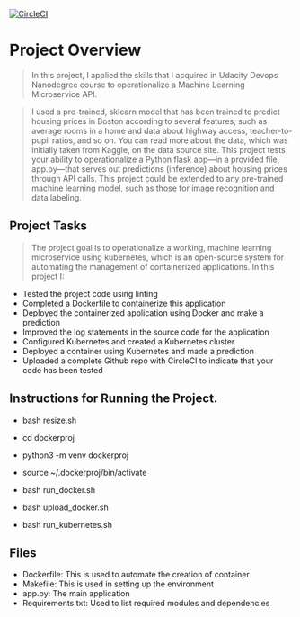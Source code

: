 [![CircleCI](https://dl.circleci.com/status-badge/img/gh/abiolabase/dockerproj/tree/main.svg?style=svg)](https://dl.circleci.com/status-badge/redirect/gh/abiolabase/dockerproj/tree/main)

# Project Overview
> In this project, I applied the skills that I acquired in Udacity Devops Nanodegree course to operationalize a Machine Learning Microservice API.

> I used a pre-trained, sklearn model that has been trained to predict housing prices in Boston according to several features, such as average rooms in a home and data about highway access, teacher-to-pupil ratios, and so on. You can read more about the data, which was initially taken from Kaggle, on the data source site. This project tests your ability to operationalize a Python flask app—in a provided file, app.py—that serves out predictions (inference) about housing prices through API calls. This project could be extended to any pre-trained machine learning model, such as those for image recognition and data labeling.



## Project Tasks

> The project goal is to operationalize a working, machine learning microservice using kubernetes, which is an open-source system for automating the management of containerized applications. 
> In this project I:

- Tested the project code using linting
- Completed a Dockerfile to containerize this application
- Deployed the containerized application using Docker and make a prediction
- Improved the log statements in the source code for the application
- Configured Kubernetes and created a Kubernetes cluster
- Deployed a container using Kubernetes and made a prediction
- Uploaded a complete Github repo with CircleCI to indicate that your code has been tested

## Instructions for Running the Project.

- bash resize.sh

- cd dockerproj

- python3 -m venv dockerproj

- source ~/.dockerproj/bin/activate

- bash run_docker.sh

- bash upload_docker.sh

- bash run_kubernetes.sh

## Files

- Dockerfile: This is used to automate the creation of container
- Makefile: This is used in setting up the environment
- app.py: The main application
- Requirements.txt: Used to list required modules and dependencies
